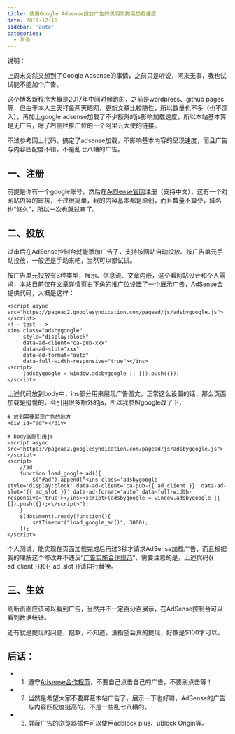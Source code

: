 ```yaml
---
title: 使用Google Adsense投放广告的说明及提高加载速度
date: 2019-12-10
sidebar: 'auto'
categories:
  - 杂谈
---
```


说明：

上周末突然又想到了Google Adsense的事情，之前只是听说，闲来无事，我也试试能不能加个广告。

这个博客新程序大概是2017年中间时候跑的，之前是wordpress、github pages等，但由于本人三天打鱼两天晒网，更新文章比较随性，所以数量也不多（也不深入），再加上google adsense加载了不少额外的js影响加载速度，所以本站基本算是无广告，除了右侧栏推广位的一个阿里云大使的链接。

不过参考网上代码，搞定了adsense加载，不影响基本内容的呈现速度，而且广告与内容匹配度不错，不是乱七八糟的广告。

## 一、注册

前提是你有一个google账号，然后在[AdSense官网](https://www.google.com/adsense/)注册（支持中文），这有一个对网站内容的审核，不过很简单，我的内容基本都是原创，而且数量不算少，域名也“悠久”，所以一次也就过审了。  

## 二、投放

过审后在AdSense控制台就能添加广告了，支持按网站自动投放、按广告单元手动投放，一般还是手动来吧，当然可以都试试。

按广告单元投放有3种类型，展示、信息流、文章内嵌，这个看网站设计和个人需求，本站目前仅在文章详情页右下角的推广位设置了一个展示广告，AdSense会提供代码，大概是这样：

```
<script async src="https://pagead2.googlesyndication.com/pagead/js/adsbygoogle.js"></script>
<!-- test -->
<ins class="adsbygoogle"
     style="display:block"
     data-ad-client="ca-pub-xxx"
     data-ad-slot="xxx"
     data-ad-format="auto"
     data-full-width-responsive="true"></ins>
<script>
     (adsbygoogle = window.adsbygoogle || []).push({});
</script>
```

上述代码放到body中，ins部分用来展现广告图文，正常这么设置的话，那么页面加载是挺慢的，会引用很多额外的js，所以我参照google改了下，

```
# 放到需要展现广告的地方
<div id="ad"></div>

# body底部引用js
<script async src="https://pagead2.googlesyndication.com/pagead/js/adsbygoogle.js"></script>
<script>
    //ad
    function load_google_ad(){
        $("#ad").append("<ins class='adsbygoogle' style='display:block' data-ad-client='ca-pub-{{ ad_client }}' data-ad-slot='{{ ad_slot }}' data-ad-format='auto' data-full-width-responsive='true'></ins><script>(adsbygoogle = window.adsbygoogle || []).push({});<\/script>");
    }
    $(document).ready(function(){
        setTimeout("load_google_ad()", 3000);
    });
</script>
```

个人测试，能实现在页面加载完成后再过3秒才请求AdSense加载广告，而且根据我的理解这个修改并不违反“[广告实施合作规范](https://support.google.com/adsense/answer/1354736)“，需要注意的是，上述代码\{\{ ad\_client \}\}和\{\{ ad\_slot \}\}请自行替换。  

## 三、生效

刷新页面应该可以看到广告，当然并不一定百分百展示，在AdSense控制台可以看到数据统计。

还有就是提现的问题，抱歉，不知道，没指望会真的提现，好像是\$100才可以。  

## **后话：**

- 1. 遵守[Adsense合作规范](https://support.google.com/adsense/answer/48182)，不要自己点击自己的广告，不要刷点击等！

- 2. 当然是希望大家不要屏蔽本站广告了，展示一下也好嘛，AdSense的广告与内容匹配度挺高的，不是一些乱七八糟的。

- 3. 屏蔽广告的浏览器插件可以使用adblock plus、uBlock Origin等。
